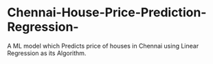 # Chennai-House-Price-Prediction-Regression-
A ML model which Predicts price of houses in Chennai using Linear Regression as its Algorithm.
